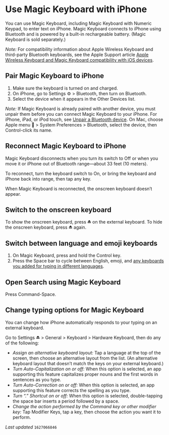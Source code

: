 # Use Magic Keyboard with iPhone

You can use Magic Keyboard, including Magic Keyboard with Numeric Keypad, to enter text on iPhone. Magic Keyboard connects to iPhone using Bluetooth and is powered by a built-in rechargeable battery. (Magic Keyboard is sold separately.)

*Note:* For compatibility information about Apple Wireless Keyboard and third-party Bluetooth keyboards, see the Apple Support article [Apple Wireless Keyboard and Magic Keyboard compatibility with iOS devices](https://support.apple.com/HT202041).

## Pair Magic Keyboard to iPhone

1. Make sure the keyboard is turned on and charged.
2. On iPhone, go to Settings ⚙︎ > Bluetooth, then turn on Bluetooth.
3. Select the device when it appears in the Other Devices list.

*Note:* If Magic Keyboard is already paired with another device, you must unpair them before you can connect Magic Keyboard to your iPhone. For iPhone, iPad, or iPod touch, see [Unpair a Bluetooth device](https://support.apple.com/guide/iphone/use-other-bluetooth-headphones-iph3c50f191/14.0/ios/14.0#iph8f62615e0). On Mac, choose Apple menu 🍎 > System Preferences > Bluetooth, select the device, then Control-click its name.

## Reconnect Magic Keyboard to iPhone

Magic Keyboard disconnects when you turn its switch to Off or when you move it or iPhone out of Bluetooth range—about 33 feet (10 meters).

To reconnect, turn the keyboard switch to On, or bring the keyboard and iPhone back into range, then tap any key.

When Magic Keyboard is reconnected, the onscreen keyboard doesn’t appear.

## Switch to the onscreen keyboard

To show the onscreen keyboard, press ⏏︎ on the external keyboard. To hide the onscreen keyboard, press ⏏︎ again.

## Switch between language and emoji keyboards

1. On Magic Keyboard, press and hold the Control key.
2. Press the Space bar to cycle between English, emoji, and [any keyboards you added for typing in different languages](https://support.apple.com/guide/iphone/add-or-change-keyboards-iph73b71eb/14.0/ios/14.0).

## Open Search using Magic Keyboard

Press Command-Space.

## Change typing options for Magic Keyboard

You can change how iPhone automatically responds to your typing on an external keyboard.

Go to Settings ⏏︎ > General > Keyboard > Hardware Keyboard, then do any of the following:

* *Assign an alternative keyboard layout:* Tap a language at the top of the screen, then choose an alternative layout from the list. (An alternative keyboard layout that doesn’t match the keys on your external keyboard.)
* *Turn Auto-Capitalization on or off:* When this option is selected, an app supporting this feature capitalizes proper nouns and the first words in sentences as you type.
* *Turn Auto-Correction on or off:* When this option is selected, an app supporting this feature corrects the spelling as you type.
* *Turn “.” Shortcut on or off:* When this option is selected, double-tapping the space bar inserts a period followed by a space.
* *Change the action performed by the Command key or other modifier key:* Tap Modifier Keys, tap a key, then choose the action you want it to perform.

*Last updated* `1627066846`